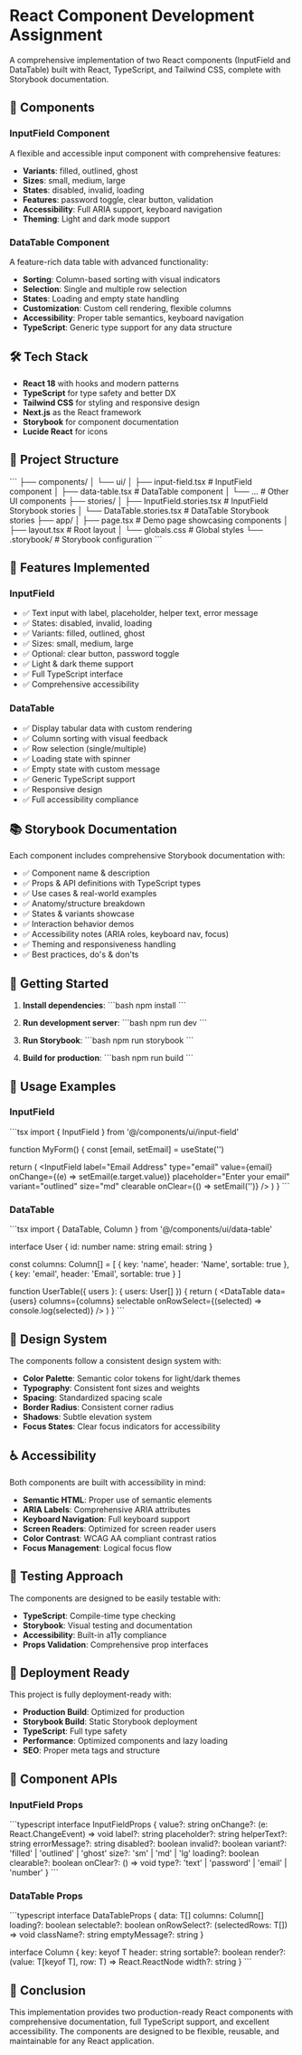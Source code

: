 # React Component Development Assignment

A comprehensive implementation of two React components (InputField and DataTable) built with React, TypeScript, and Tailwind CSS, complete with Storybook documentation.

## 🚀 Components

### InputField Component
A flexible and accessible input component with comprehensive features:

- **Variants**: filled, outlined, ghost
- **Sizes**: small, medium, large  
- **States**: disabled, invalid, loading
- **Features**: password toggle, clear button, validation
- **Accessibility**: Full ARIA support, keyboard navigation
- **Theming**: Light and dark mode support

### DataTable Component
A feature-rich data table with advanced functionality:

- **Sorting**: Column-based sorting with visual indicators
- **Selection**: Single and multiple row selection
- **States**: Loading and empty state handling
- **Customization**: Custom cell rendering, flexible columns
- **Accessibility**: Proper table semantics, keyboard navigation
- **TypeScript**: Generic type support for any data structure

## 🛠️ Tech Stack

- **React 18** with hooks and modern patterns
- **TypeScript** for type safety and better DX
- **Tailwind CSS** for styling and responsive design
- **Next.js** as the React framework
- **Storybook** for component documentation
- **Lucide React** for icons

## 📁 Project Structure

\`\`\`
├── components/
│   └── ui/
│       ├── input-field.tsx     # InputField component
│       ├── data-table.tsx      # DataTable component
│       └── ...                 # Other UI components
├── stories/
│   ├── InputField.stories.tsx  # InputField Storybook stories
│   └── DataTable.stories.tsx   # DataTable Storybook stories
├── app/
│   ├── page.tsx               # Demo page showcasing components
│   ├── layout.tsx             # Root layout
│   └── globals.css            # Global styles
└── .storybook/                # Storybook configuration
\`\`\`

## 🎨 Features Implemented

### InputField
- ✅ Text input with label, placeholder, helper text, error message
- ✅ States: disabled, invalid, loading
- ✅ Variants: filled, outlined, ghost
- ✅ Sizes: small, medium, large
- ✅ Optional: clear button, password toggle
- ✅ Light & dark theme support
- ✅ Full TypeScript interface
- ✅ Comprehensive accessibility

### DataTable
- ✅ Display tabular data with custom rendering
- ✅ Column sorting with visual feedback
- ✅ Row selection (single/multiple)
- ✅ Loading state with spinner
- ✅ Empty state with custom message
- ✅ Generic TypeScript support
- ✅ Responsive design
- ✅ Full accessibility compliance

## 📚 Storybook Documentation

Each component includes comprehensive Storybook documentation with:

- ✅ Component name & description
- ✅ Props & API definitions with TypeScript types
- ✅ Use cases & real-world examples
- ✅ Anatomy/structure breakdown
- ✅ States & variants showcase
- ✅ Interaction behavior demos
- ✅ Accessibility notes (ARIA roles, keyboard nav, focus)
- ✅ Theming and responsiveness handling
- ✅ Best practices, do's & don'ts

## 🚀 Getting Started

1. **Install dependencies**:
   \`\`\`bash
   npm install
   \`\`\`

2. **Run development server**:
   \`\`\`bash
   npm run dev
   \`\`\`

3. **Run Storybook**:
   \`\`\`bash
   npm run storybook
   \`\`\`

4. **Build for production**:
   \`\`\`bash
   npm run build
   \`\`\`

## 🎯 Usage Examples

### InputField
\`\`\`tsx
import { InputField } from '@/components/ui/input-field'

function MyForm() {
  const [email, setEmail] = useState('')
  
  return (
    <InputField
      label="Email Address"
      type="email"
      value={email}
      onChange={(e) => setEmail(e.target.value)}
      placeholder="Enter your email"
      variant="outlined"
      size="md"
      clearable
      onClear={() => setEmail('')}
    />
  )
}
\`\`\`

### DataTable
\`\`\`tsx
import { DataTable, Column } from '@/components/ui/data-table'

interface User {
  id: number
  name: string
  email: string
}

const columns: Column<User>[] = [
  { key: 'name', header: 'Name', sortable: true },
  { key: 'email', header: 'Email', sortable: true }
]

function UserTable({ users }: { users: User[] }) {
  return (
    <DataTable
      data={users}
      columns={columns}
      selectable
      onRowSelect={(selected) => console.log(selected)}
    />
  )
}
\`\`\`

## 🎨 Design System

The components follow a consistent design system with:

- **Color Palette**: Semantic color tokens for light/dark themes
- **Typography**: Consistent font sizes and weights
- **Spacing**: Standardized spacing scale
- **Border Radius**: Consistent corner radius
- **Shadows**: Subtle elevation system
- **Focus States**: Clear focus indicators for accessibility

## ♿ Accessibility

Both components are built with accessibility in mind:

- **Semantic HTML**: Proper use of semantic elements
- **ARIA Labels**: Comprehensive ARIA attributes
- **Keyboard Navigation**: Full keyboard support
- **Screen Readers**: Optimized for screen reader users
- **Color Contrast**: WCAG AA compliant contrast ratios
- **Focus Management**: Logical focus flow

## 🧪 Testing Approach

The components are designed to be easily testable with:

- **TypeScript**: Compile-time type checking
- **Storybook**: Visual testing and documentation
- **Accessibility**: Built-in a11y compliance
- **Props Validation**: Comprehensive prop interfaces

## 🚀 Deployment Ready

This project is fully deployment-ready with:

- **Production Build**: Optimized for production
- **Storybook Build**: Static Storybook deployment
- **TypeScript**: Full type safety
- **Performance**: Optimized components and lazy loading
- **SEO**: Proper meta tags and structure

## 📝 Component APIs

### InputField Props
\`\`\`typescript
interface InputFieldProps {
  value?: string
  onChange?: (e: React.ChangeEvent<HTMLInputElement>) => void
  label?: string
  placeholder?: string
  helperText?: string
  errorMessage?: string
  disabled?: boolean
  invalid?: boolean
  variant?: 'filled' | 'outlined' | 'ghost'
  size?: 'sm' | 'md' | 'lg'
  loading?: boolean
  clearable?: boolean
  onClear?: () => void
  type?: 'text' | 'password' | 'email' | 'number'
}
\`\`\`

### DataTable Props
\`\`\`typescript
interface DataTableProps<T> {
  data: T[]
  columns: Column<T>[]
  loading?: boolean
  selectable?: boolean
  onRowSelect?: (selectedRows: T[]) => void
  className?: string
  emptyMessage?: string
}

interface Column<T> {
  key: keyof T
  header: string
  sortable?: boolean
  render?: (value: T[keyof T], row: T) => React.ReactNode
  width?: string
}
\`\`\`

## 🎉 Conclusion

This implementation provides two production-ready React components with comprehensive documentation, full TypeScript support, and excellent accessibility. The components are designed to be flexible, reusable, and maintainable for any React application.
